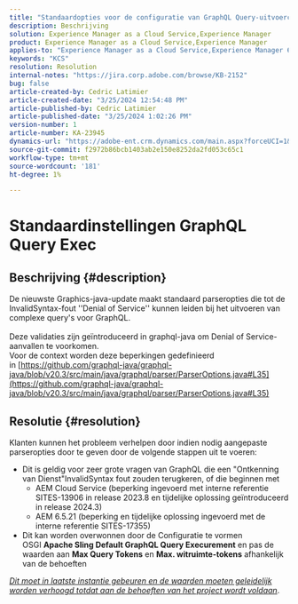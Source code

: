 ```yaml
---
title: "Standaardopties voor de configuratie van GraphQL Query-uitvoercontrole"
description: Beschrijving
solution: Experience Manager as a Cloud Service,Experience Manager
product: Experience Manager as a Cloud Service,Experience Manager
applies-to: "Experience Manager as a Cloud Service,Experience Manager 6.5"
keywords: "KCS"
resolution: Resolution
internal-notes: "https://jira.corp.adobe.com/browse/KB-2152"
bug: false
article-created-by: Cedric Latimier
article-created-date: "3/25/2024 12:54:48 PM"
article-published-by: Cedric Latimier
article-published-date: "3/25/2024 1:02:26 PM"
version-number: 1
article-number: KA-23945
dynamics-url: "https://adobe-ent.crm.dynamics.com/main.aspx?forceUCI=1&pagetype=entityrecord&etn=knowledgearticle&id=5b8772d6-a6ea-ee11-a204-6045bd0063aa"
source-git-commit: f2972b86bcb1403ab2e150e8252da2fd053c65c1
workflow-type: tm+mt
source-wordcount: '181'
ht-degree: 1%

---
```


# Standaardinstellingen GraphQL Query Exec

## Beschrijving {#description}

De nieuwste Graphics-java-update maakt standaard parseropties die tot de InvalidSyntax-fout &#39;&#39;Denial of Service&#39;&#39; kunnen leiden bij het uitvoeren van complexe query&#39;s voor GraphQL. <br><br>Deze validaties zijn geïntroduceerd in graphql-java om Denial of Service-aanvallen te voorkomen. 
<br>Voor de context worden deze beperkingen gedefinieerd in [https://github.com/graphql-java/graphql-java/blob/v20.3/src/main/java/graphql/parser/ParserOptions.java#L35](https://github.com/graphql-java/graphql-java/blob/v20.3/src/main/java/graphql/parser/ParserOptions.java#L35)

## Resolutie {#resolution}


Klanten kunnen het probleem verhelpen door indien nodig aangepaste parseropties door te geven door de volgende stappen uit te voeren:

- Dit is geldig voor zeer grote vragen van GraphQL die een &quot;Ontkenning van Dienst&quot;InvalidSyntax fout zouden terugkeren, of die beginnen met
   - AEM Cloud Service (beperking ingevoerd met interne referentie SITES-13906 in release 2023.8 en tijdelijke oplossing geïntroduceerd in release 2024.3)
   - AEM 6.5.21 (beperking en tijdelijke oplossing ingevoerd met de interne referentie SITES-17355)
- Dit kan worden overwonnen door de Configuratie te vormen OSGI <b>Apache Sling Default GraphQL Query Execurement</b> en pas de waarden aan <b>Max Query Tokens</b> en <b>Max. witruimte-tokens</b> afhankelijk van de behoeften


*<u>Dit moet in laatste instantie gebeuren en de waarden moeten geleidelijk worden verhoogd totdat aan de behoeften van het project wordt voldaan</u>*.
